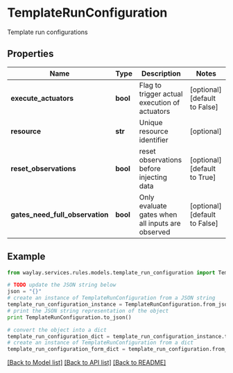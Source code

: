 # TemplateRunConfiguration

Template run configurations

## Properties

Name | Type | Description | Notes
------------ | ------------- | ------------- | -------------
**execute_actuators** | **bool** | Flag to trigger actual execution of actuators | [optional] [default to False]
**resource** | **str** | Unique resource identifier | [optional] 
**reset_observations** | **bool** | reset observations before injecting data | [optional] [default to True]
**gates_need_full_observation** | **bool** | Only evaluate gates when all inputs are observed | [optional] [default to False]

## Example

```python
from waylay.services.rules.models.template_run_configuration import TemplateRunConfiguration

# TODO update the JSON string below
json = "{}"
# create an instance of TemplateRunConfiguration from a JSON string
template_run_configuration_instance = TemplateRunConfiguration.from_json(json)
# print the JSON string representation of the object
print TemplateRunConfiguration.to_json()

# convert the object into a dict
template_run_configuration_dict = template_run_configuration_instance.to_dict()
# create an instance of TemplateRunConfiguration from a dict
template_run_configuration_form_dict = template_run_configuration.from_dict(template_run_configuration_dict)
```
[[Back to Model list]](../README.md#documentation-for-models) [[Back to API list]](../README.md#documentation-for-api-endpoints) [[Back to README]](../README.md)


